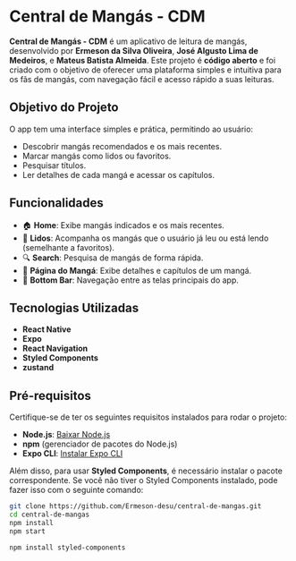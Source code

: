 # Central de Mangás - CDM

**Central de Mangás - CDM** é um aplicativo de leitura de mangás, desenvolvido por **Ermeson da Silva Oliveira**, **José Algusto Lima de Medeiros**, e **Mateus Batista Almeida**. Este projeto é **código aberto** e foi criado com o objetivo de oferecer uma plataforma simples e intuitiva para os fãs de mangás, com navegação fácil e acesso rápido a suas leituras.

## Objetivo do Projeto
O app tem uma interface simples e prática, permitindo ao usuário:  
- Descobrir mangás recomendados e os mais recentes.
- Marcar mangás como lidos ou favoritos.
- Pesquisar títulos.
- Ler detalhes de cada mangá e acessar os capítulos.

## Funcionalidades
- 🏠 **Home**: Exibe mangás indicados e os mais recentes.  
- 📑 **Lidos**: Acompanha os mangás que o usuário já leu ou está lendo (semelhante a favoritos).  
- 🔍 **Search**: Pesquisa de mangás de forma rápida.  
- 📄 **Página do Mangá**: Exibe detalhes e capítulos de um mangá.  
- 🚀 **Bottom Bar**: Navegação entre as telas principais do app.

## Tecnologias Utilizadas
- **React Native**
- **Expo**
- **React Navigation**
- **Styled Components**
- **zustand**

## Pré-requisitos
Certifique-se de ter os seguintes requisitos instalados para rodar o projeto:  
- **Node.js**: [Baixar Node.js](https://nodejs.org/)  
- **npm** (gerenciador de pacotes do Node.js)  
- **Expo CLI**: [Instalar Expo CLI](https://docs.expo.dev/get-started/installation/)

Além disso, para usar **Styled Components**, é necessário instalar o pacote correspondente. Se você não tiver o Styled Components instalado, pode fazer isso com o seguinte comando:

```bash
git clone https://github.com/Ermeson-desu/central-de-mangas.git
cd central-de-mangas
npm install
npm start

npm install styled-components
